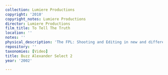 ```yaml
---
collection: Lumiere Productions
copyright: '2010'
copyright_notes: Lumiere Productions
director: Lumiere Productions
film_title: To Tell The Truth
location: ''
notes: ''
physical_description: 'The FPL: Shooting and Editing in new and different ways.'
repository: ''
taxonomies: [Video]
title: Buzz Alexander Select 2
year: '2002'

---
```

